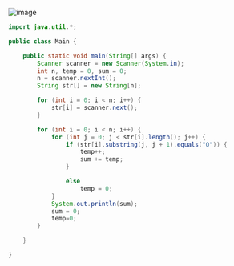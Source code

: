 ![image](https://user-images.githubusercontent.com/100292629/177499786-24c75d10-1374-4c03-bede-5c6cd43de97b.png)
```java
import java.util.*;

public class Main {

	public static void main(String[] args) {
		Scanner scanner = new Scanner(System.in);
		int n, temp = 0, sum = 0;
		n = scanner.nextInt();
		String str[] = new String[n];

		for (int i = 0; i < n; i++) {
			str[i] = scanner.next();
		}

		for (int i = 0; i < n; i++) {
			for (int j = 0; j < str[i].length(); j++) {
				if (str[i].substring(j, j + 1).equals("O")) {
					temp++;
					sum += temp;
				}

				else
					temp = 0;
			}
			System.out.println(sum);
			sum = 0;
			temp=0;
		}

	}

}


```